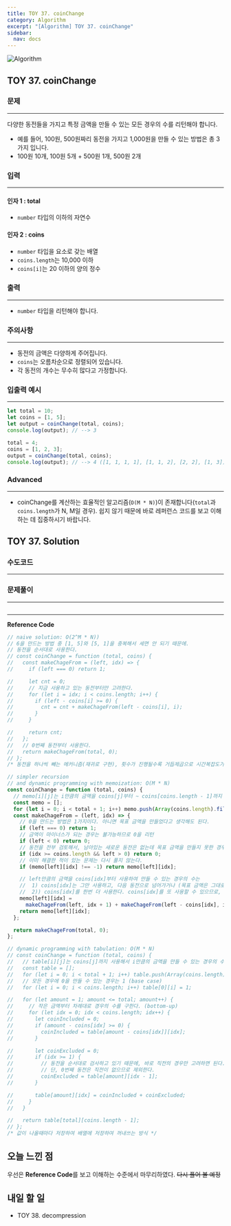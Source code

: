 ```yaml
---
title: TOY 37. coinChange
category: Algorithm
excerpt: "[Algorithm] TOY 37. coinChange"
sidebar:
  nav: docs
---
```


![Algorithm](https://user-images.githubusercontent.com/83164003/131701318-f0ff36c4-1fcc-4f21-b978-18a9d8ec3386.jpg)
## TOY 37. coinChange
### 문제
---
다양한 동전들을 가지고 특정 금액을 만들 수 있는 모든 경우의 수를 리턴해야 합니다.

- 예를 들어, 100원, 500원짜리 동전을 가지고 1,000원을 만들 수 있는 방법은 총 3가지 입니다.
- 100원 10개, 100원 5개 + 500원 1개, 500원 2개

### 입력
---
#### 인자 1 : total
- `number` 타입의 이하의 자연수

#### 인자 2 : coins
- `number` 타입을 요소로 갖는 배열
- `coins.length`는 10,000 이하
- `coins[i]`는 20 이하의 양의 정수


### 출력
---
- `number` 타입을 리턴해야 합니다.

### 주의사항
---
- 동전의 금액은 다양하게 주어집니다.
- `coins`는 오름차순으로 정렬되어 있습니다.
- 각 동전의 개수는 무수히 많다고 가정합니다.

### 입출력 예시
---
```javascript
let total = 10;
let coins = [1, 5];
let output = coinChange(total, coins);
console.log(output); // --> 3

total = 4;
coins = [1, 2, 3];
output = coinChange(total, coins);
console.log(output); // --> 4 ([1, 1, 1, 1], [1, 1, 2], [2, 2], [1, 3])
```

### Advanced
---
- coinChange를 계산하는 효율적인 알고리즘(`O(M * N)`)이 존재합니다(`total`과 `coins.length`가 N, M일 경우). 쉽지 않기 때문에 바로 레퍼런스 코드를 보고 이해하는 데 집중하시기 바랍니다.

## TOY 37. Solution
### 수도코드
---

### 문제풀이 
---

```javascript

```
--- 

**Reference Code**
```javascript
// naive solution: O(2^M * N))
// 6을 만드는 방법 중 [1, 5]와 [5, 1]을 중복해서 세면 안 되기 때문에.
// 동전을 순서대로 사용한다.
// const coinChange = function (total, coins) {
//   const makeChageFrom = (left, idx) => {
//     if (left === 0) return 1;

//     let cnt = 0;
//     // 지금 사용하고 있는 동전부터만 고려한다.
//     for (let i = idx; i < coins.length; i++) {
//       if (left - coins[i] >= 0) {
//         cnt = cnt + makeChageFrom(left - coins[i], i);
//       }
//     }

//     return cnt;
//   };
//   // 0번째 동전부터 사용한다.
//   return makeChageFrom(total, 0);
// };
/* 동전을 하나씩 빼는 메커니즘(재귀로 구현), 횟수가 진행될수록 거듭제곱으로 시간복잡도가 증가한다. */

// simpler recursion
// and dynamic programming with memoization: O(M * N)
const coinChange = function (total, coins) {
  // memo[i][j]는 i만큼의 금액을 coins[j]부터 ~ coins[coins.length - 1]까지 사용하여 만들 수 있는 경우의 수를 저장
  const memo = [];
  for (let i = 0; i < total + 1; i++) memo.push(Array(coins.length).fill(-1));
  const makeChageFrom = (left, idx) => {
    // 0을 만드는 방법은 1가지이다. 아니면 목표 금액을 만들었다고 생각해도 된다.
    if (left === 0) return 1;
    // 금액이 마이너스가 되는 경우는 불가능하므로 0을 리턴
    if (left < 0) return 0;
    // 동전을 전부 검토해서, 남아있는 새로운 동전은 없는데 목표 금액을 만들지 못한 경우 (실패)
    if (idx >= coins.length && left > 0) return 0;
    // 이미 해결한 적이 있는 문제는 다시 풀지 않는다.
    if (memo[left][idx] !== -1) return memo[left][idx];

    // left만큼의 금액을 coins[idx]부터 사용하여 만들 수 있는 경우의 수는
    //  1) coins[idx]는 그만 사용하고, 다음 동전으로 넘어가거나 (목표 금액은 그대로이고, idx가 증가한다.)
    //  2)) coins[idx]를 한번 더 사용한다. coins[idx]를 또 사용할 수 있으므로, idx는 그대로이고, 목표 금액은 coins[i]만큼 줄어든다.
    memo[left][idx] =
      makeChageFrom(left, idx + 1) + makeChageFrom(left - coins[idx], idx);
    return memo[left][idx];
  };

  return makeChageFrom(total, 0);
};

// dynamic programming with tabulation: O(M * N)
// const coinChange = function (total, coins) {
//   // table[i][j]는 coins[j]까지 사용해서 i만큼의 금액을 만들 수 있는 경우의 수를 저장
//   const table = [];
//   for (let i = 0; i < total + 1; i++) table.push(Array(coins.length).fill(0));
//   // 모든 경우에 0을 만들 수 있는 경우는 1 (base case)
//   for (let i = 0; i < coins.length; i++) table[0][i] = 1;

//   for (let amount = 1; amount <= total; amount++) {
//     // 작은 금액부터 차례대로 경우의 수를 구한다. (bottom-up)
//     for (let idx = 0; idx < coins.length; idx++) {
//       let coinIncluded = 0;
//       if (amount - coins[idx] >= 0) {
//         coinIncluded = table[amount - coins[idx]][idx];
//       }

//       let coinExcluded = 0;
//       if (idx >= 1) {
//         // 동전을 순서대로 검사하고 있기 때문에, 바로 직전의 경우만 고려하면 된다.
//         // 단, 0번째 동전은 직전이 없으므로 제외한다.
//         coinExcluded = table[amount][idx - 1];
//       }

//       table[amount][idx] = coinIncluded + coinExcluded;
//     }
//   }

//   return table[total][coins.length - 1];
// };
/* 값이 나올때마다 저장하여 배열에 저장하여 꺼내쓰는 방식 */
```

## 오늘 느낀 점

우선은 **Reference Code**를 보고 이해하는 수준에서 마무리하였다.  ~~다시 풀어 볼 예정~~

## 내일 할 일
- TOY 38. decompression
